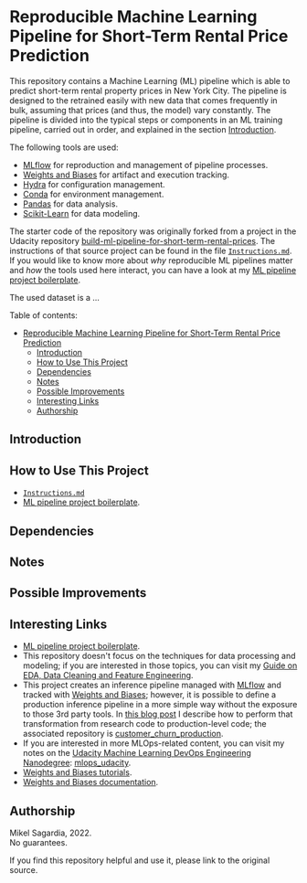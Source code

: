 # Reproducible Machine Learning Pipeline for Short-Term Rental Price Prediction

This repository contains a Machine Learning (ML) pipeline which is able to predict short-term rental property prices in New York City. The pipeline is designed to the retrained easily with new data that comes frequently in bulk, assuming that prices (and thus, the model) vary constantly. The pipeline is divided into the typical steps or components in an ML training pipeline, carried out in order, and explained in the section [Introduction](#introduction).

The following tools are used:

- [MLflow](https://www.mlflow.org) for reproduction and management of pipeline processes.
- [Weights and Biases](https://wandb.ai/site) for artifact and execution tracking.
- [Hydra](https://hydra.cc) for configuration management.
- [Conda](https://docs.conda.io/en/latest/) for environment management.
- [Pandas](https://pandas.pydata.org) for data analysis.
- [Scikit-Learn](https://scikit-learn.org/stable/) for data modeling.

The starter code of the repository was originally forked from a project in the Udacity repository [build-ml-pipeline-for-short-term-rental-prices](https://github.com/udacity/build-ml-pipeline-for-short-term-rental-prices). The instructions of that source project can be found in the file [`Instructions.md`](Instructions.md). If you would like to know more about *why* reproducible ML pipelines matter and *how* the tools used here interact, you can have a look at my [ML pipeline project boilerplate](https://github.com/mxagar/music_genre_classification).

The used dataset is a ...

Table of contents:

- [Reproducible Machine Learning Pipeline for Short-Term Rental Price Prediction](#reproducible-machine-learning-pipeline-for-short-term-rental-price-prediction)
  - [Introduction](#introduction)
  - [How to Use This Project](#how-to-use-this-project)
  - [Dependencies](#dependencies)
  - [Notes](#notes)
  - [Possible Improvements](#possible-improvements)
  - [Interesting Links](#interesting-links)
  - [Authorship](#authorship)

## Introduction

## How to Use This Project

- [`Instructions.md`](Instructions.md)
- [ML pipeline project boilerplate](https://github.com/mxagar/music_genre_classification).

## Dependencies

## Notes

## Possible Improvements

## Interesting Links

- [ML pipeline project boilerplate](https://github.com/mxagar/music_genre_classification).
- This repository doesn't focus on the techniques for data processing and modeling; if you are interested in those topics, you can visit my  [Guide on EDA, Data Cleaning and Feature Engineering](https://github.com/mxagar/eda_fe_summary).
- This project creates an inference pipeline managed with [MLflow](https://www.mlflow.org) and tracked with [Weights and Biases](https://wandb.ai/site); however, it is possible to define a production inference pipeline in a more simple way without the exposure to those 3rd party tools. In [this blog post](https://mikelsagardia.io/blog/machine-learning-production-level.html) I describe how to perform that transformation from research code to production-level code; the associated repository is [customer_churn_production](https://github.com/mxagar/customer_churn_production).
- If you are interested in more MLOps-related content, you can visit my notes on the [Udacity Machine Learning DevOps Engineering Nanodegree](https://www.udacity.com/course/machine-learning-dev-ops-engineer-nanodegree--nd0821): [mlops_udacity](https://github.com/mxagar/mlops_udacity).
- [Weights and Biases tutorials](https://wandb.ai/site/tutorials).
- [Weights and Biases documentation](https://docs.wandb.ai/).

## Authorship

Mikel Sagardia, 2022.  
No guarantees.

If you find this repository helpful and use it, please link to the original source.
